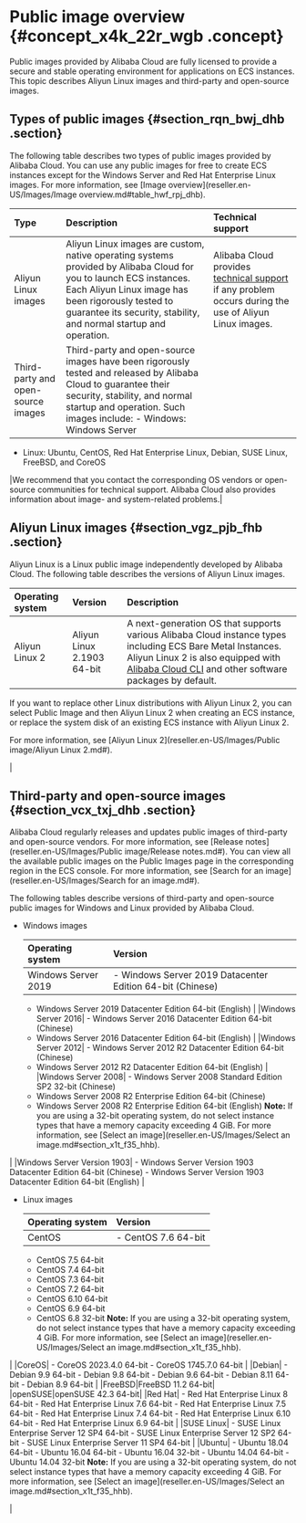 # Public image overview {#concept_x4k_22r_wgb .concept}

Public images provided by Alibaba Cloud are fully licensed to provide a secure and stable operating environment for applications on ECS instances. This topic describes Aliyun Linux images and third-party and open-source images.

## Types of public images {#section_rqn_bwj_dhb .section}

The following table describes two types of public images provided by Alibaba Cloud. You can use any public images for free to create ECS instances except for the Windows Server and Red Hat Enterprise Linux images. For more information, see [Image overview](reseller.en-US/Images/Image overview.md#table_hwf_rpj_dhb).

|Type|Description|Technical support|
|:---|:----------|:----------------|
|Aliyun Linux images|Aliyun Linux images are custom, native operating systems provided by Alibaba Cloud for you to launch ECS instances. Each Aliyun Linux image has been rigorously tested to guarantee its security, stability, and normal startup and operation.|Alibaba Cloud provides [technical support](https://selfservice.console.aliyun.com/ticket/createIndex.htm) if any problem occurs during the use of Aliyun Linux images.|
|Third-party and open-source images|Third-party and open-source images have been rigorously tested and released by Alibaba Cloud to guarantee their security, stability, and normal startup and operation. Such images include: -   Windows: Windows Server
-   Linux: Ubuntu, CentOS, Red Hat Enterprise Linux, Debian, SUSE Linux, FreeBSD, and CoreOS

 |We recommend that you contact the corresponding OS vendors or open-source communities for technical support. Alibaba Cloud also provides information about image- and system-related problems.|

## Aliyun Linux images {#section_vgz_pjb_fhb .section}

Aliyun Linux is a Linux public image independently developed by Alibaba Cloud. The following table describes the versions of Aliyun Linux images.

|Operating system|Version|Description|
|:---------------|:------|:----------|
|Aliyun Linux 2|Aliyun Linux 2.1903 64-bit| A next-generation OS that supports various Alibaba Cloud instance types including ECS Bare Metal Instances. Aliyun Linux 2 is also equipped with [Alibaba Cloud CLI](https://help.aliyun.com/product/29991.html) and other software packages by default.

 If you want to replace other Linux distributions with Aliyun Linux 2, you can select Public Image and then Aliyun Linux 2 when creating an ECS instance, or replace the system disk of an existing ECS instance with Aliyun Linux 2.

 For more information, see [Aliyun Linux 2](reseller.en-US/Images/Public image/Aliyun Linux 2.md#).

 |

## Third-party and open-source images {#section_vcx_txj_dhb .section}

Alibaba Cloud regularly releases and updates public images of third-party and open-source vendors. For more information, see [Release notes](reseller.en-US/Images/Public image/Release notes.md#). You can view all the available public images on the Public Images page in the corresponding region in the ECS console. For more information, see [Search for an image](reseller.en-US/Images/Search for an image.md#).

The following tables describe versions of third-party and open-source public images for Windows and Linux provided by Alibaba Cloud.

-   Windows images

    |Operating system|Version|
    |:---------------|:------|
    |Windows Server 2019|     -   Windows Server 2019 Datacenter Edition 64-bit \(Chinese\)
    -   Windows Server 2019 Datacenter Edition 64-bit \(English\)
 |
    |Windows Server 2016|     -   Windows Server 2016 Datacenter Edition 64-bit \(Chinese\)
    -   Windows Server 2016 Datacenter Edition 64-bit \(English\)
 |
    |Windows Server 2012|     -   Windows Server 2012 R2 Datacenter Edition 64-bit \(Chinese\)
    -   Windows Server 2012 R2 Datacenter Edition 64-bit \(English\)
 |
    |Windows Server 2008|     -   Windows Server 2008 Standard Edition SP2 32-bit \(Chinese\)
    -   Windows Server 2008 R2 Enterprise Edition 64-bit \(Chinese\)
    -   Windows Server 2008 R2 Enterprise Edition 64-bit \(English\)
 **Note:** If you are using a 32-bit operating system, do not select instance types that have a memory capacity exceeding 4 GiB. For more information, see [Select an image](reseller.en-US/Images/Select an image.md#section_x1t_f35_hhb).

 |
    |Windows Server Version 1903|     -   Windows Server Version 1903 Datacenter Edition 64-bit \(Chinese\)
    -   Windows Server Version 1903 Datacenter Edition 64-bit \(English\)
 |

-   Linux images

    |Operating system|Version|
    |:---------------|:------|
    |CentOS|     -   CentOS 7.6 64-bit
    -   CentOS 7.5 64-bit
    -   CentOS 7.4 64-bit
    -   CentOS 7.3 64-bit
    -   CentOS 7.2 64-bit
    -   CentOS 6.10 64-bit
    -   CentOS 6.9 64-bit
    -   CentOS 6.8 32-bit
 **Note:** If you are using a 32-bit operating system, do not select instance types that have a memory capacity exceeding 4 GiB. For more information, see [Select an image](reseller.en-US/Images/Select an image.md#section_x1t_f35_hhb).

 |
    |CoreOS|     -   CoreOS 2023.4.0 64-bit
    -   CoreOS 1745.7.0 64-bit
 |
    |Debian|     -   Debian 9.9 64-bit
    -   Debian 9.8 64-bit
    -   Debian 9.6 64-bit
    -   Debian 8.11 64-bit
    -   Debian 8.9 64-bit
 |
    |FreeBSD|FreeBSD 11.2 64-bit|
    |openSUSE|openSUSE 42.3 64-bit|
    |Red Hat|     -   Red Hat Enterprise Linux 8 64-bit
    -   Red Hat Enterprise Linux 7.6 64-bit
    -   Red Hat Enterprise Linux 7.5 64-bit
    -   Red Hat Enterprise Linux 7.4 64-bit
    -   Red Hat Enterprise Linux 6.10 64-bit
    -   Red Hat Enterprise Linux 6.9 64-bit
 |
    |SUSE Linux|     -   SUSE Linux Enterprise Server 12 SP4 64-bit
    -   SUSE Linux Enterprise Server 12 SP2 64-bit
    -   SUSE Linux Enterprise Server 11 SP4 64-bit
 |
    |Ubuntu|     -   Ubuntu 18.04 64-bit
    -   Ubuntu 16.04 64-bit
    -   Ubuntu 16.04 32-bit
    -   Ubuntu 14.04 64-bit
    -   Ubuntu 14.04 32-bit
 **Note:** If you are using a 32-bit operating system, do not select instance types that have a memory capacity exceeding 4 GiB. For more information, see [Select an image](reseller.en-US/Images/Select an image.md#section_x1t_f35_hhb).

 |


